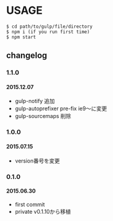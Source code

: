 # USAGE

```
$ cd path/to/gulp/file/directory
$ npm i (if you run first time)
$ npm start
```

## changelog

### 1.1.0
#### 2015.12.07
- gulp-notify 追加
- gulp-autoprefixer pre-fix ie9〜に変更
- gulp-sourcemaps 削除

### 1.0.0
#### 2015.07.15
- version番号を変更

### 0.1.0
#### 2015.06.30
- first commit
- private v0.1.10から移植

